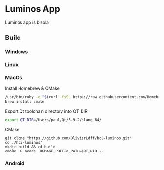# Luminos App

Luminos app is blabla



## Build

### Windows

### Linux

### MacOs

Install Homebrew & CMake

```sh
/usr/bin/ruby -e "$(curl -fsSL https://raw.githubusercontent.com/Homebrew/install/master/install)"
brew install cmake
```

Export Qt toolchain directory into QT_DIR

```sh
export QT_DIR=/Users/paul/Qt/5.9.2/clang_64/
```

CMake

```Sh
git clone "https://github.com/OlivierLdff/hci-luminos.git"
cd ./hci-luminos/
mkdir build && cd build
cmake -G Xcode -DCMAKE_PREFIX_PATH=$QT_DIR ..
```

### Android


